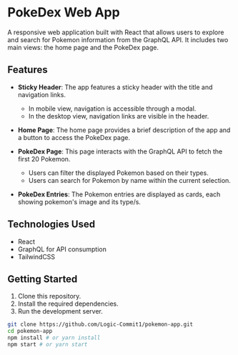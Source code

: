 # PokeDex Web App

A responsive web application built with React that allows users to explore and search for Pokemon information from the GraphQL API. It includes two main views: the home page and the PokeDex page.

## Features

- **Sticky Header**: The app features a sticky header with the title and navigation links.
  - In mobile view, navigation is accessible through a modal.
  - In the desktop view, navigation links are visible in the header.

- **Home Page**: The home page provides a brief description of the app and a button to access the PokeDex page.

- **PokeDex Page**: This page interacts with the GraphQL API to fetch the first 20 Pokemon.
  - Users can filter the displayed Pokemon based on their types.
  - Users can search for Pokemon by name within the current selection.

- **PokeDex Entries**: The Pokemon entries are displayed as cards, each showing pokemon's image and its type/s.

## Technologies Used

- React
- GraphQL for API consumption
- TailwindCSS

## Getting Started

1. Clone this repository.
2. Install the required dependencies.
3. Run the development server.

```bash
git clone https://github.com/Logic-Commit1/pokemon-app.git
cd pokemon-app
npm install # or yarn install
npm start # or yarn start
